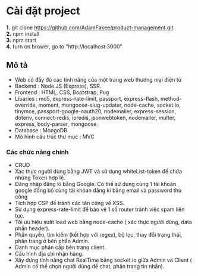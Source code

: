 
# Cài đặt project
**1.** git clone https://github.com/AdamFakee/product-management.git <br>
**2.** npm install <br>
**3.** npm start <br>
**4.** turn on brower, go to "http://localhost:3000" 

## Mô tả
* Web có đầy đủ các tính năng của một trang web thương mại điện tử
* Backend : Node.JS (Express), SSR.
* Frontend : HTML, CSS, Bootstrap, Pug
* Libaries : md5, express-rate-limit, passport, express-flash, method-override, moment, mongoose-slug-updater, node-cache, socket.io, tinymce, passport-google-oauth20, nodemailer, express-session, dotenv, connect-redis, ioredis, jsonwebtoken, nodemailer, multer, express, body-parser, mongoose.
* Database : MongoDB
* Mô hình cấu trúc thư mục : MVC
  
### Các chức năng chính 
* CRUD 
* Xác thực người dùng bằng JWT và sử dụng whiteList-token để chứa những Token hợp lệ.
* Đăng nhập đăng kí bằng Google. Có thể sử dụng cùng 1 tài khoản google đồng bộ cùng tài khỏan đăng kí bằng email và password thủ công
* Tích hợp CSP để tránh các tấn công về XSS.
* Sử dụng express-rate-limit để bảo vệ 1 số router tránh việc spam liên tục.
* Tối ưu hiệu suất load web bằng node-cache ( xác thực người dùng, data phần header).
* Phần quyền, tìm kiếm (kết hợp với regex), bộ lọc, thay đổi trạng thái, phân trang ở bên phần Admin.
*  Danh mục phân cấp bên trang client.
*  Cấu hình địa chỉ nhận hàng.
*  Xây dựng tính năng chat RealTime bằng socket.io giữa Admin và Client ( Admin có thể chọn người dùng để chat, phân trang tin nhắn).
